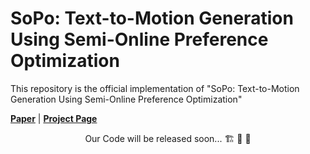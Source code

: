 # SoPo: Text-to-Motion Generation Using Semi-Online Preference Optimization
This repository is the official implementation of "SoPo: Text-to-Motion Generation Using Semi-Online Preference Optimization"

[**Paper**](https://arxiv.org/abs/2412.05095) | [**Project Page**](https://sopo-motion.github.io/)

<p align="center"> Our Code will be released soon... 🏗️ 🚧 🔨</p>

